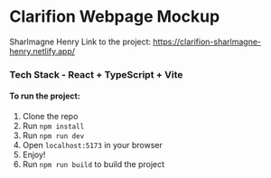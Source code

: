 # Clarifion Webpage Mockup
Sharlmagne Henry 
Link to the project: https://clarifion-sharlmagne-henry.netlify.app/

### Tech Stack - React + TypeScript + Vite

#### To run the project:

1. Clone the repo
2. Run `npm install`
3. Run `npm run dev`
4. Open `localhost:5173` in your browser
5. Enjoy!
6. Run `npm run build` to build the project


